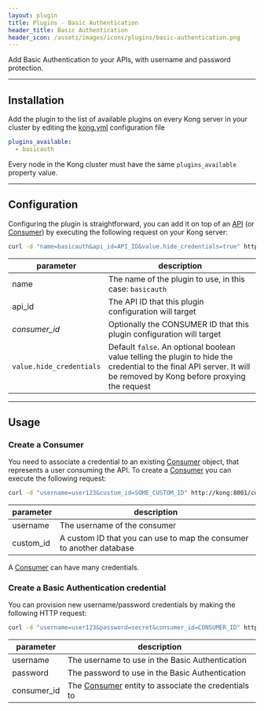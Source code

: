 ```yaml
---
layout: plugin
title: Plugins - Basic Authentication
header_title: Basic Authentication
header_icon: /assets/images/icons/plugins/basic-authentication.png
---
```


Add Basic Authentication to your APIs, with username and password protection.

---

## Installation

<!---
Make sure every Kong server in your cluster has the required dependency by executing:

```bash
$ kong install basicauth
```
-->

Add the plugin to the list of available plugins on every Kong server in your cluster by editing the [kong.yml](/docs/{{site.data.kong_latest}}/getting-started/configuration) configuration file

```yaml
plugins_available:
  - basicauth
```

Every node in the Kong cluster must have the same `plugins_available` property value.

---

## Configuration

Configuring the plugin is straightforward, you can add it on top of an [API](/docs/{{site.data.kong_latest}}/api/#api-object) (or [Consumer](/docs/{{site.data.kong_latest}}/api/#consumer-object)) by executing the following request on your Kong server:

```bash
curl -d "name=basicauth&api_id=API_ID&value.hide_credentials=true" http://kong:8001/plugins_configurations/
```

| parameter                    | description                                                |
|------------------------------|------------------------------------------------------------|
| name                         | The name of the plugin to use, in this case: `basicauth`   |
| api_id                       | The API ID that this plugin configuration will target             |
| *consumer_id*                | Optionally the CONSUMER ID that this plugin configuration will target |
| `value.hide_credentials`     | Default `false`. An optional boolean value telling the plugin to hide the credential to the final API server. It will be removed by Kong before proxying the request |

---

## Usage

### Create a Consumer

You need to associate a credential to an existing [Consumer](/docs/{{site.data.kong_latest}}/api/#consumer-object) object, that represents a user consuming the API. To create a [Consumer](/docs/{{site.data.kong_latest}}/api/#consumer-object) you can execute the following request:

```bash
curl -d "username=user123&custom_id=SOME_CUSTOM_ID" http://kong:8001/consumers/
```

| parameter                    | description                                                |
|------------------------------|------------------------------------------------------------|
| username                     | The username of the consumer   |
| custom_id                    | A custom ID that you can use to map the consumer to another database |

A [Consumer](/docs/{{site.data.kong_latest}}/api/#consumer-object) can have many credentials.

### Create a Basic Authentication credential

You can provision new username/password credentials by making the following HTTP request:

```bash
curl -d "username=user123&password=secret&consumer_id=CONSUMER_ID" http://kong:8001/basicauth_credentials/
```

| parameter                    | description                                                |
|------------------------------|------------------------------------------------------------|
| username                     | The username to use in the Basic Authentication   |
| password                     | The password to use in the Basic Authentication             |
| consumer_id                  | The [Consumer](/docs/{{site.data.kong_latest}}/api/#consumer-object) entity to associate the credentials to |
